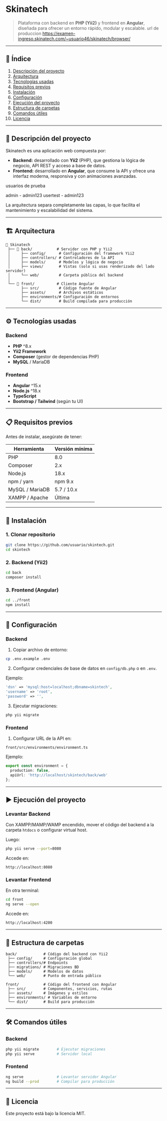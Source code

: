 # **Skinatech**
> Plataforma con backend en **PHP (Yii2)** y frontend en **Angular**, diseñada para ofrecer un entorno rápido, modular y escalable.
> url de produccion https://examen-ingreso.skinatech.com/~usuario46/skinatech/browser/

---

## 📌 **Índice**
1. [Descripción del proyecto](#-descripción-del-proyecto)
2. [Arquitectura](#-arquitectura)
3. [Tecnologías usadas](#-tecnologías-usadas)
4. [Requisitos previos](#-requisitos-previos)
5. [Instalación](#-instalación)
6. [Configuración](#-configuración)
7. [Ejecución del proyecto](#-ejecución-del-proyecto)
8. [Estructura de carpetas](#-estructura-de-carpetas)
9. [Comandos útiles](#-comandos-útiles)
10. [Licencia](#-licencia)

---

## 📖 **Descripción del proyecto**
Skinatech es una aplicación web compuesta por:
- **Backend:** desarrollado con **Yii2** (PHP), que gestiona la lógica de negocio, API REST y acceso a base de datos.
- **Frontend:** desarrollado en **Angular**, que consume la API y ofrece una interfaz moderna, responsiva y con animaciones avanzadas.

usuarios de prueba 

admin - admin123
usertest - admin123

La arquitectura separa completamente las capas, lo que facilita el mantenimiento y escalabilidad del sistema.

---

## 🏗 **Arquitectura**
```
📂 Skinatech
 ├── 📂 back/           # Servidor con PHP y Yii2
 │     ├── config/      # Configuración del framework Yii2
 │     ├── controllers/ # Controladores de la API
 │     ├── models/      # Modelos y lógica de negocio
 │     ├── views/       # Vistas (solo si usas renderizado del lado servidor)
 │     └── web/         # Carpeta pública del backend
 │
 └── 📂 front/          # Cliente Angular
       ├── src/         # Código fuente de Angular
       ├── assets/      # Archivos estáticos
       ├── environments/# Configuración de entornos
       └── dist/        # Build compilada para producción
```

---

## ⚙ **Tecnologías usadas**
### Backend
- **PHP** ^8.x
- **Yii2 Framework**
- **Composer** (gestor de dependencias PHP)
- **MySQL** / MariaDB

### Frontend
- **Angular** ^15.x
- **Node.js** ^18.x
- **TypeScript**
- **Bootstrap / Tailwind** (según tu UI)

---

## 📋 **Requisitos previos**
Antes de instalar, asegúrate de tener:

| Herramienta      | Versión mínima |
|------------------|---------------|
| PHP              | 8.0           |
| Composer         | 2.x           |
| Node.js          | 18.x          |
| npm / yarn       | npm 9.x       |
| MySQL / MariaDB  | 5.7 / 10.x    |
| XAMPP / Apache   | Última        |

---

## 🚀 **Instalación**
### 1. Clonar repositorio
```bash
git clone https://github.com/usuario/skintech.git
cd skintech
```

### 2. Backend (Yii2)
```bash
cd back
composer install
```

### 3. Frontend (Angular)
```bash
cd ../front
npm install
```

---

## 🔧 **Configuración**
### Backend
1. Copiar archivo de entorno:
```bash
cp .env.example .env
```
2. Configurar credenciales de base de datos en `config/db.php` o en `.env`.

Ejemplo:
```php
'dsn' => 'mysql:host=localhost;dbname=skintech',
'username' => 'root',
'password' => '',
```

3. Ejecutar migraciones:
```bash
php yii migrate
```

### Frontend
1. Configurar URL de la API en:
```
front/src/environments/environment.ts
```
Ejemplo:
```ts
export const environment = {
  production: false,
  apiUrl: 'http://localhost/skintech/back/web'
};
```

---

## ▶ **Ejecución del proyecto**
### Levantar Backend
Con XAMPP/MAMP/WAMP encendido, mover el código del backend a la carpeta `htdocs` o configurar virtual host.

Luego:
```bash
php yii serve --port=8080
```
Accede en:
```
http://localhost:8080
```

### Levantar Frontend
En otra terminal:
```bash
cd front
ng serve --open
```
Accede en:
```
http://localhost:4200
```

---

## 📂 **Estructura de carpetas**
```
back/            # Código del backend con Yii2
 ├── config/     # Configuración global
 ├── controllers/# Endpoints
 ├── migrations/ # Migraciones BD
 ├── models/     # Modelos de datos
 └── web/        # Punto de entrada público

front/           # Código del frontend con Angular
 ├── src/        # Componentes, servicios, rutas
 ├── assets/     # Imágenes y estilos
 ├── environments/ # Variables de entorno
 └── dist/       # Build para producción
```

---

## 🛠 **Comandos útiles**
### Backend
```bash
php yii migrate        # Ejecutar migraciones
php yii serve          # Servidor local
```

### Frontend
```bash
ng serve               # Levantar servidor Angular
ng build --prod        # Compilar para producción
```

---

## 📜 **Licencia**
Este proyecto está bajo la licencia MIT.
